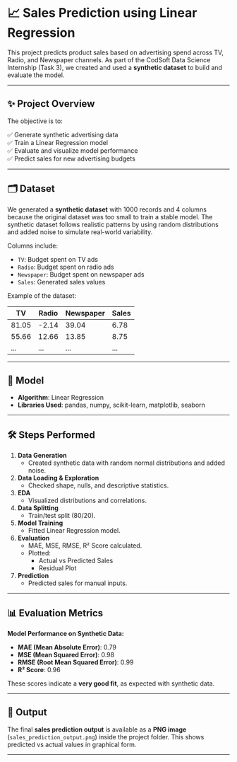 # 📈 Sales Prediction using Linear Regression

This project predicts product sales based on advertising spend across TV, Radio, and Newspaper channels. As part of the CodSoft Data Science Internship (Task 3), we created and used a **synthetic dataset** to build and evaluate the model.

---

## ✨ Project Overview

The objective is to:

✅ Generate synthetic advertising data  
✅ Train a Linear Regression model  
✅ Evaluate and visualize model performance  
✅ Predict sales for new advertising budgets  

---

## 🗂️ Dataset

We generated a **synthetic dataset** with 1000 records and 4 columns because the original dataset was too small to train a stable model. The synthetic dataset follows realistic patterns by using random distributions and added noise to simulate real-world variability.

Columns include:

- `TV`: Budget spent on TV ads
- `Radio`: Budget spent on radio ads
- `Newspaper`: Budget spent on newspaper ads
- `Sales`: Generated sales values

Example of the dataset:

| TV        | Radio     | Newspaper | Sales   |
|-----------|-----------|-----------|---------|
| 81.05     | -2.14     | 39.04     | 6.78    |
| 55.66     | 12.66     | 13.85     | 8.75    |
| ...       | ...       | ...       | ...     |

---

## 🧠 Model

- **Algorithm**: Linear Regression
- **Libraries Used**: pandas, numpy, scikit-learn, matplotlib, seaborn

---

## 🛠️ Steps Performed

1. **Data Generation**
   - Created synthetic data with random normal distributions and added noise.
2. **Data Loading & Exploration**
   - Checked shape, nulls, and descriptive statistics.
3. **EDA**
   - Visualized distributions and correlations.
4. **Data Splitting**
   - Train/test split (80/20).
5. **Model Training**
   - Fitted Linear Regression model.
6. **Evaluation**
   - MAE, MSE, RMSE, R² Score calculated.
   - Plotted:
     - Actual vs Predicted Sales
     - Residual Plot
7. **Prediction**
   - Predicted sales for manual inputs.

---

## 📊 Evaluation Metrics

**Model Performance on Synthetic Data:**

- **MAE (Mean Absolute Error)**: 0.79
- **MSE (Mean Squared Error)**: 0.98
- **RMSE (Root Mean Squared Error)**: 0.99
- **R² Score**: 0.96

These scores indicate a **very good fit**, as expected with synthetic data.

---

## 📸 Output

The final **sales prediction output** is available as a **PNG image** (`sales_prediction_output.png`) inside the project folder. This shows predicted vs actual values in graphical form.

---

